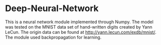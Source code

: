 # Deep-Neural-Network
This is a neural network module implemented through Numpy. The model was tested on the MNIST data set of hand-written digits created by Yann LeCun. 
The origin data can be found at http://yann.lecun.com/exdb/mnist/. The module used backpropagation for learning.
